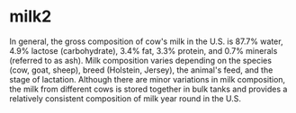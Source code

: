# milk2
In general, the gross composition of cow's milk in the U.S. is 87.7% water, 4.9% lactose (carbohydrate), 3.4% fat, 3.3% protein, and 0.7% minerals (referred to as ash). Milk composition varies depending on the species (cow, goat, sheep), breed (Holstein, Jersey), the animal's feed, and the stage of lactation. Although there are minor variations in milk composition, the milk from different cows is stored together in bulk tanks and provides a relatively consistent composition of milk year round in the U.S.
